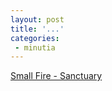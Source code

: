 ```yaml
---
layout: post
title: '...'
categories:
 - minutia
---
```


<a href="http://www.btinternet.com/~smallritual/smallfire/Dsancpage3.html">Small Fire - Sanctuary</a>

